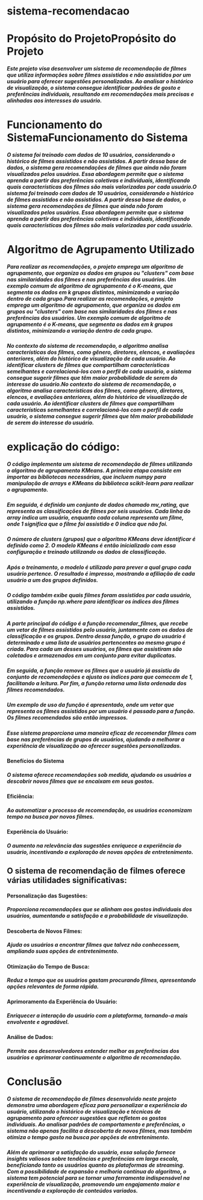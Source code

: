 # sistema-recomendacao
# Propósito do ProjetoPropósito do Projeto
##### Este projeto visa desenvolver um sistema de recomendação de filmes que utiliza informações sobre filmes assistidos e não assistidos por um usuário para oferecer sugestões personalizadas. Ao analisar o histórico de visualização, o sistema consegue identificar padrões de gosto e preferências individuais, resultando em recomendações mais precisas e alinhadas aos interesses do usuário.

# Funcionamento do SistemaFuncionamento do Sistema
##### O sistema foi treinado com dados de 10 usuários, considerando o histórico de filmes assistidos e não assistidos. A partir dessa base de dados, o sistema gera recomendações de filmes que ainda não foram visualizados pelos usuários. Essa abordagem permite que o sistema aprenda a partir das preferências coletivas e individuais, identificando quais características dos filmes são mais valorizadas por cada usuário.O sistema foi treinado com dados de 10 usuários, considerando o histórico de filmes assistidos e não assistidos. A partir dessa base de dados, o sistema gera recomendações de filmes que ainda não foram visualizados pelos usuários. Essa abordagem permite que o sistema aprenda a partir das preferências coletivas e individuais, identificando quais características dos filmes são mais valorizadas por cada usuário.

# Algoritmo de Agrupamento Utilizado
##### Para realizar as recomendações, o projeto emprega um algoritmo de agrupamento, que organiza os dados em grupos ou "clusters" com base nas similaridades dos filmes e nas preferências dos usuários. Um exemplo comum de algoritmo de agrupamento é o K-means, que segmenta os dados em k grupos distintos, minimizando a variação dentro de cada grupo.Para realizar as recomendações, o projeto emprega um algoritmo de agrupamento, que organiza os dados em grupos ou "clusters" com base nas similaridades dos filmes e nas preferências dos usuários. Um exemplo comum de algoritmo de agrupamento é o K-means, que segmenta os dados em k grupos distintos, minimizando a variação dentro de cada grupo.

##### No contexto do sistema de recomendação, o algoritmo analisa características dos filmes, como gênero, diretores, elencos, e avaliações anteriores, além do histórico de visualização de cada usuário. Ao identificar clusters de filmes que compartilham características semelhantes e correlacioná-los com o perfil de cada usuário, o sistema consegue sugerir filmes que têm maior probabilidade de serem do interesse do usuário.No contexto do sistema de recomendação, o algoritmo analisa características dos filmes, como gênero, diretores, elencos, e avaliações anteriores, além do histórico de visualização de cada usuário. Ao identificar clusters de filmes que compartilham características semelhantes e correlacioná-los com o perfil de cada usuário, o sistema consegue sugerir filmes que têm maior probabilidade de serem do interesse do usuário.

# explicação do código:

##### O código implementa um sistema de recomendação de filmes utilizando o algoritmo de agrupamento KMeans. A primeira etapa consiste em importar as bibliotecas necessárias, que incluem numpy para manipulação de arrays e KMeans da biblioteca scikit-learn para realizar o agrupamento.

##### Em seguida, é definido um conjunto de dados chamado mv_rating, que representa as classificações de filmes por seis usuários. Cada linha do array indica um usuário, enquanto cada coluna representa um filme, onde 1 significa que o filme foi assistido e 0 indica que não foi.

##### O número de clusters (grupos) que o algoritmo KMeans deve identificar é definido como 2. O modelo KMeans é então inicializado com essa configuração e treinado utilizando os dados de classificação.

##### Após o treinamento, o modelo é utilizado para prever a qual grupo cada usuário pertence. O resultado é impresso, mostrando a afiliação de cada usuário a um dos grupos definidos.

##### O código também exibe quais filmes foram assistidos por cada usuário, utilizando a função np.where para identificar os índices dos filmes assistidos.

##### A parte principal do código é a função recomendar_filmes, que recebe um vetor de filmes assistidos pelo usuário, juntamente com os dados de classificação e os grupos. Dentro dessa função, o grupo do usuário é determinado e uma lista de usuários pertencentes ao mesmo grupo é criada. Para cada um desses usuários, os filmes que assistiram são coletados e armazenados em um conjunto para evitar duplicatas.

##### Em seguida, a função remove os filmes que o usuário já assistiu do conjunto de recomendações e ajusta os índices para que comecem de 1, facilitando a leitura. Por fim, a função retorna uma lista ordenada dos filmes recomendados.

##### Um exemplo de uso da função é apresentado, onde um vetor que representa os filmes assistidos por um usuário é passado para a função. Os filmes recomendados são então impressos.


##### Esse sistema proporciona uma maneira eficaz de recomendar filmes com base nas preferências de grupos de usuários, ajudando a melhorar a experiência de visualização ao oferecer sugestões personalizadas.
#### Benefícios do Sistema
#####  O sistema oferece recomendações sob medida, ajudando os usuários a descobrir novos filmes que se encaixam em seus gostos.
#### Eficiência:
##### Ao automatizar o processo de recomendação, os usuários economizam tempo na busca por novos filmes.
#### Experiência do Usuário: 
##### O aumento na relevância das sugestões enriquece a experiência do usuário, incentivando a exploração de novas opções de entretenimento.

## O sistema de recomendação de filmes oferece várias utilidades significativas:

#### Personalização das Sugestões: 
##### Proporciona recomendações que se alinham aos gostos individuais dos usuários, aumentando a satisfação e a probabilidade de visualização.

#### Descoberta de Novos Filmes: 
##### Ajuda os usuários a encontrar filmes que talvez não conhecessem, ampliando suas opções de entretenimento.

#### Otimização do Tempo de Busca: 
##### Reduz o tempo que os usuários gastam procurando filmes, apresentando opções relevantes de forma rápida.

#### Aprimoramento da Experiência do Usuário: 
##### Enriquecer a interação do usuário com a plataforma, tornando-a mais envolvente e agradável.

#### Análise de Dados: 
##### Permite aos desenvolvedores entender melhor as preferências dos usuários e aprimorar continuamente o algoritmo de recomendação.



# Conclusão
##### O sistema de recomendação de filmes desenvolvido neste projeto demonstra uma abordagem eficaz para personalizar a experiência do usuário, utilizando o histórico de visualização e técnicas de agrupamento para oferecer sugestões que refletem os gostos individuais. Ao analisar padrões de comportamento e preferências, o sistema não apenas facilita a descoberta de novos filmes, mas também otimiza o tempo gasto na busca por opções de entretenimento.

##### Além de aprimorar a satisfação do usuário, essa solução fornece insights valiosos sobre tendências e preferências em larga escala, beneficiando tanto os usuários quanto as plataformas de streaming. Com a possibilidade de expansão e melhoria contínua do algoritmo, o sistema tem potencial para se tornar uma ferramenta indispensável na experiência de visualização, promovendo um engajamento maior e incentivando a exploração de conteúdos variados.

